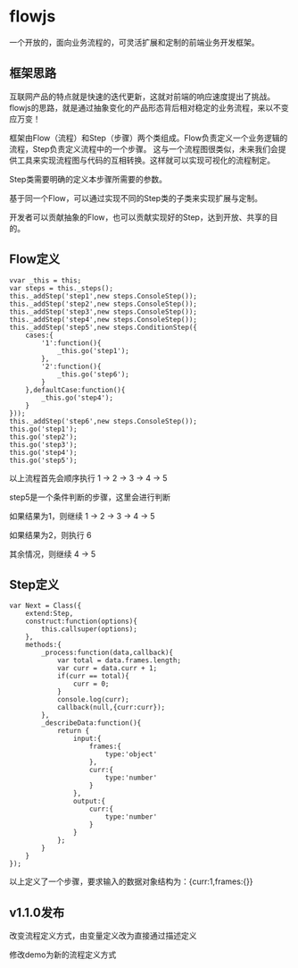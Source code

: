 flowjs
======

一个开放的，面向业务流程的，可灵活扩展和定制的前端业务开发框架。

框架思路
-------

互联网产品的特点就是快速的迭代更新，这就对前端的响应速度提出了挑战。flowjs的思路，就是通过抽象变化的产品形态背后相对稳定的业务流程，来以不变应万变！

框架由Flow（流程）和Step（步骤）两个类组成。Flow负责定义一个业务逻辑的流程，Step负责定义流程中的一个步骤。
这与一个流程图很类似，未来我们会提供工具来实现流程图与代码的互相转换。这样就可以实现可视化的流程制定。

Step类需要明确的定义本步骤所需要的参数。

基于同一个Flow，可以通过实现不同的Step类的子类来实现扩展与定制。

开发者可以贡献抽象的Flow，也可以贡献实现好的Step，达到开放、共享的目的。

Flow定义
-------

    vvar _this = this;
    var steps = this._steps();
    this._addStep('step1',new steps.ConsoleStep());
    this._addStep('step2',new steps.ConsoleStep());
    this._addStep('step3',new steps.ConsoleStep());
    this._addStep('step4',new steps.ConsoleStep());
    this._addStep('step5',new steps.ConditionStep({
        cases:{
            '1':function(){
                _this.go('step1');
            },
            '2':function(){
                _this.go('step6');
            }
        },defaultCase:function(){
            _this.go('step4');
        }
    }));
    this._addStep('step6',new steps.ConsoleStep());
    this.go('step1');
    this.go('step2');
    this.go('step3');
    this.go('step4');
    this.go('step5');

以上流程首先会顺序执行 1 -> 2 -> 3 -> 4 -> 5

step5是一个条件判断的步骤，这里会进行判断

如果结果为1，则继续 1 -> 2 -> 3 -> 4 -> 5

如果结果为2，则执行 6

其余情况，则继续 4 -> 5

Step定义
-------

    var Next = Class({
        extend:Step,
        construct:function(options){
            this.callsuper(options);
        },
        methods:{
            _process:function(data,callback){
                var total = data.frames.length;
                var curr = data.curr + 1;
                if(curr == total){
                    curr = 0;
                }
                console.log(curr);
                callback(null,{curr:curr});
            },
            _describeData:function(){
                return {
                    input:{
                        frames:{
                            type:'object'
                        },
                        curr:{
                            type:'number'
                        }
                    },
                    output:{
                        curr:{
                            type:'number'
                        }
                    }
                };
            }
        }
    });

以上定义了一个步骤，要求输入的数据对象结构为：{curr:1,frames:{}}

v1.1.0发布
---------

改变流程定义方式，由变量定义改为直接通过描述定义

修改demo为新的流程定义方式